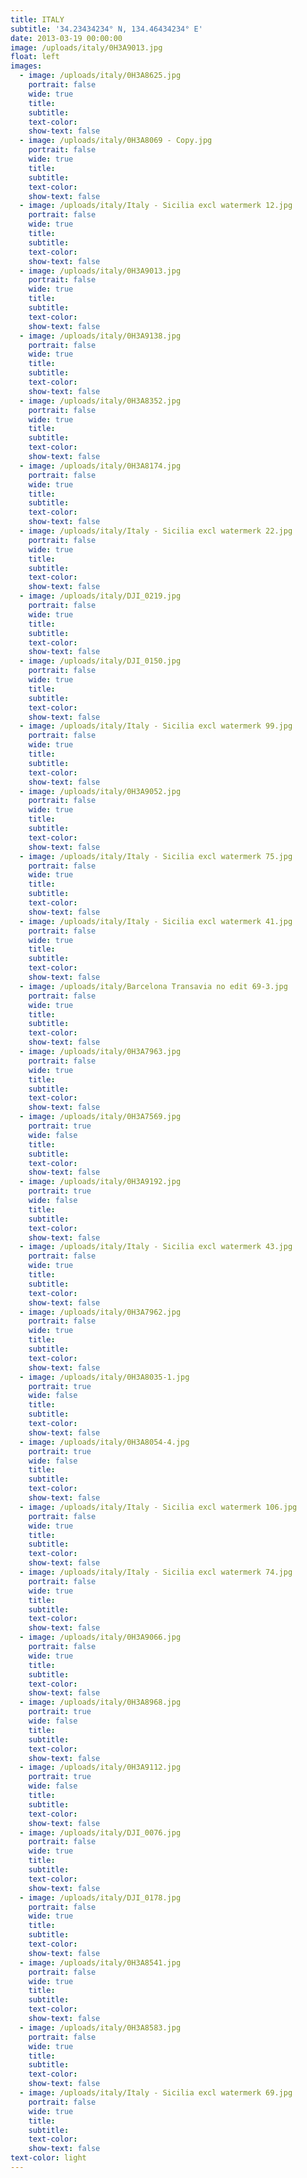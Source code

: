 ```yaml
---
title: ITALY
subtitle: '34.23434234° N, 134.46434234° E'
date: 2013-03-19 00:00:00
image: /uploads/italy/0H3A9013.jpg
float: left
images:
  - image: /uploads/italy/0H3A8625.jpg
    portrait: false
    wide: true
    title:
    subtitle:
    text-color:
    show-text: false
  - image: /uploads/italy/0H3A8069 - Copy.jpg
    portrait: false
    wide: true
    title:
    subtitle:
    text-color:
    show-text: false
  - image: /uploads/italy/Italy - Sicilia excl watermerk 12.jpg
    portrait: false
    wide: true
    title:
    subtitle:
    text-color:
    show-text: false
  - image: /uploads/italy/0H3A9013.jpg
    portrait: false
    wide: true
    title:
    subtitle:
    text-color:
    show-text: false
  - image: /uploads/italy/0H3A9138.jpg
    portrait: false
    wide: true
    title:
    subtitle:
    text-color:
    show-text: false
  - image: /uploads/italy/0H3A8352.jpg
    portrait: false
    wide: true
    title:
    subtitle:
    text-color:
    show-text: false
  - image: /uploads/italy/0H3A8174.jpg
    portrait: false
    wide: true
    title:
    subtitle:
    text-color:
    show-text: false
  - image: /uploads/italy/Italy - Sicilia excl watermerk 22.jpg
    portrait: false
    wide: true
    title:
    subtitle:
    text-color:
    show-text: false
  - image: /uploads/italy/DJI_0219.jpg
    portrait: false
    wide: true
    title:
    subtitle:
    text-color:
    show-text: false
  - image: /uploads/italy/DJI_0150.jpg
    portrait: false
    wide: true
    title:
    subtitle:
    text-color:
    show-text: false
  - image: /uploads/italy/Italy - Sicilia excl watermerk 99.jpg
    portrait: false
    wide: true
    title:
    subtitle:
    text-color:
    show-text: false
  - image: /uploads/italy/0H3A9052.jpg
    portrait: false
    wide: true
    title:
    subtitle:
    text-color:
    show-text: false
  - image: /uploads/italy/Italy - Sicilia excl watermerk 75.jpg
    portrait: false
    wide: true
    title:
    subtitle:
    text-color:
    show-text: false
  - image: /uploads/italy/Italy - Sicilia excl watermerk 41.jpg
    portrait: false
    wide: true
    title:
    subtitle:
    text-color:
    show-text: false
  - image: /uploads/italy/Barcelona Transavia no edit 69-3.jpg
    portrait: false
    wide: true
    title:
    subtitle:
    text-color:
    show-text: false
  - image: /uploads/italy/0H3A7963.jpg
    portrait: false
    wide: true
    title:
    subtitle:
    text-color:
    show-text: false
  - image: /uploads/italy/0H3A7569.jpg
    portrait: true
    wide: false
    title:
    subtitle:
    text-color:
    show-text: false
  - image: /uploads/italy/0H3A9192.jpg
    portrait: true
    wide: false
    title:
    subtitle:
    text-color:
    show-text: false
  - image: /uploads/italy/Italy - Sicilia excl watermerk 43.jpg
    portrait: false
    wide: true
    title:
    subtitle:
    text-color:
    show-text: false
  - image: /uploads/italy/0H3A7962.jpg
    portrait: false
    wide: true
    title:
    subtitle:
    text-color:
    show-text: false
  - image: /uploads/italy/0H3A8035-1.jpg
    portrait: true
    wide: false
    title:
    subtitle:
    text-color:
    show-text: false
  - image: /uploads/italy/0H3A8054-4.jpg
    portrait: true
    wide: false
    title:
    subtitle:
    text-color:
    show-text: false
  - image: /uploads/italy/Italy - Sicilia excl watermerk 106.jpg
    portrait: false
    wide: true
    title:
    subtitle:
    text-color:
    show-text: false
  - image: /uploads/italy/Italy - Sicilia excl watermerk 74.jpg
    portrait: false
    wide: true
    title:
    subtitle:
    text-color:
    show-text: false
  - image: /uploads/italy/0H3A9066.jpg
    portrait: false
    wide: true
    title:
    subtitle:
    text-color:
    show-text: false
  - image: /uploads/italy/0H3A8968.jpg
    portrait: true
    wide: false
    title:
    subtitle:
    text-color:
    show-text: false
  - image: /uploads/italy/0H3A9112.jpg
    portrait: true
    wide: false
    title:
    subtitle:
    text-color:
    show-text: false
  - image: /uploads/italy/DJI_0076.jpg
    portrait: false
    wide: true
    title:
    subtitle:
    text-color:
    show-text: false
  - image: /uploads/italy/DJI_0178.jpg
    portrait: false
    wide: true
    title:
    subtitle:
    text-color:
    show-text: false
  - image: /uploads/italy/0H3A8541.jpg
    portrait: false
    wide: true
    title:
    subtitle:
    text-color:
    show-text: false
  - image: /uploads/italy/0H3A8583.jpg
    portrait: false
    wide: true
    title:
    subtitle:
    text-color:
    show-text: false
  - image: /uploads/italy/Italy - Sicilia excl watermerk 69.jpg
    portrait: false
    wide: true
    title:
    subtitle:
    text-color:
    show-text: false
text-color: light
---
```



